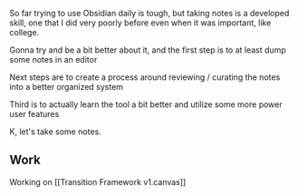 So far trying to use Obsidian daily is tough, but taking notes is a developed skill, one that I did very poorly before even when it was important, like college.

Gonna try and be a bit better about it, and the first step is to at least dump some notes in an editor

Next steps are to create a process around reviewing / curating the notes into a better organized system

Third is to actually learn the tool a bit better and utilize some more power user features

K, let's take some notes.

## Work

Working on [[Transition Framework v1.canvas]]
